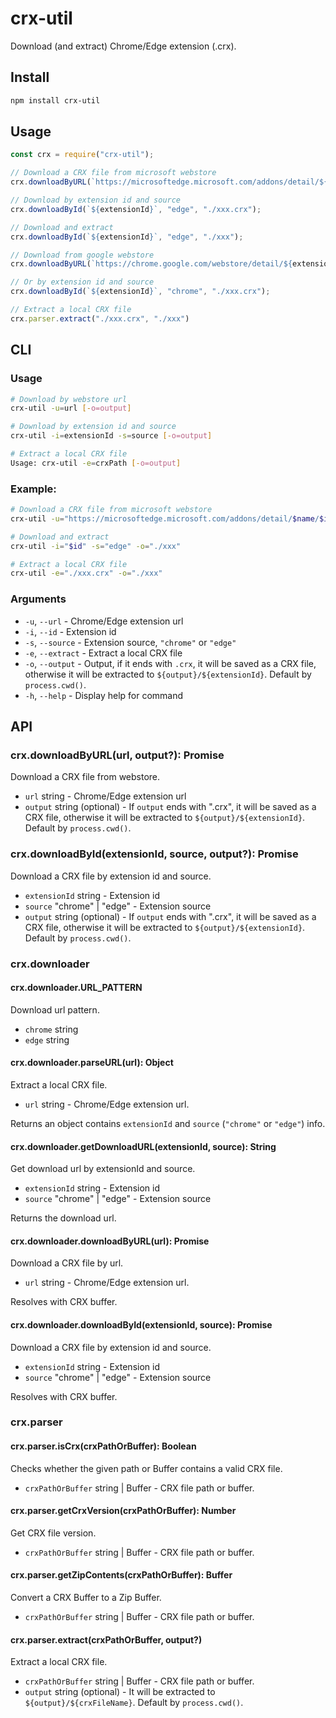 # crx-util

Download (and extract) Chrome/Edge extension (.crx).

## Install

```bash
npm install crx-util
```

## Usage

```javascript
const crx = require("crx-util");

// Download a CRX file from microsoft webstore
crx.downloadByURL(`https://microsoftedge.microsoft.com/addons/detail/${extensionName}/${extensionId}`, "./xxx.crx");

// Download by extension id and source
crx.downloadById(`${extensionId}`, "edge", "./xxx.crx");

// Download and extract
crx.downloadById(`${extensionId}`, "edge", "./xxx");

// Download from google webstore
crx.downloadByURL(`https://chrome.google.com/webstore/detail/${extensionName}/${extensionId}`, "./xxx.crx");

// Or by extension id and source
crx.downloadById(`${extensionId}`, "chrome", "./xxx.crx");

// Extract a local CRX file
crx.parser.extract("./xxx.crx", "./xxx")
```

## CLI

### Usage

```bash
# Download by webstore url
crx-util -u=url [-o=output]

# Download by extension id and source
crx-util -i=extensionId -s=source [-o=output]

# Extract a local CRX file
Usage: crx-util -e=crxPath [-o=output]
```

### Example:

```bash
# Download a CRX file from microsoft webstore
crx-util -u="https://microsoftedge.microsoft.com/addons/detail/$name/$id" -o="./xxx.crx"

# Download and extract
crx-util -i="$id" -s="edge" -o="./xxx"

# Extract a local CRX file
crx-util -e="./xxx.crx" -o="./xxx"
```

### Arguments

- `-u`, `--url`     - Chrome/Edge extension url
- `-i`, `--id`      - Extension id
- `-s`, `--source`  - Extension source, `"chrome"` or `"edge"`
- `-e`, `--extract` - Extract a local CRX file
- `-o`, `--output`  - Output, if it ends with `.crx`, it will be saved as a CRX file, otherwise it will be extracted to `${output}/${extensionId}`. Default by `process.cwd()`.
- `-h`, `--help`    - Display help for command

## API

### crx.downloadByURL(url, output?): Promise

Download a CRX file from webstore.

- `url` string - Chrome/Edge extension url
- `output` string (optional) - If `output` ends with ".crx", it will be saved as a CRX file, otherwise it will be extracted to `${output}/${extensionId}`. Default by `process.cwd()`.

### crx.downloadById(extensionId, source, output?): Promise

Download a CRX file by extension id and source.

- `extensionId` string - Extension id
- `source` "chrome" | "edge" - Extension source
- `output` string (optional) - If `output` ends with ".crx", it will be saved as a CRX file, otherwise it will be extracted to `${output}/${extensionId}`. Default by `process.cwd()`.

### crx.downloader

#### crx.downloader.URL_PATTERN

Download url pattern.

- `chrome` string
- `edge` string

#### crx.downloader.parseURL(url): Object

Extract a local CRX file.

- `url` string - Chrome/Edge extension url.

Returns an object contains `extensionId` and `source` (`"chrome"` or `"edge"`) info.

#### crx.downloader.getDownloadURL(extensionId, source): String

Get download url by extensionId and source.

- `extensionId` string - Extension id
- `source` "chrome" | "edge" - Extension source

Returns the download url.

#### crx.downloader.downloadByURL(url): Promise

Download a CRX file by url.

- `url` string - Chrome/Edge extension url.

Resolves with CRX buffer.

#### crx.downloader.downloadById(extensionId, source): Promise

Download a CRX file by extension id and source.

- `extensionId` string - Extension id
- `source` "chrome" | "edge" - Extension source

Resolves with CRX buffer.

### crx.parser

#### crx.parser.isCrx(crxPathOrBuffer): Boolean

Checks whether the given path or Buffer contains a valid CRX file.

- `crxPathOrBuffer` string | Buffer - CRX file path or buffer.

#### crx.parser.getCrxVersion(crxPathOrBuffer): Number

Get CRX file version.

- `crxPathOrBuffer` string | Buffer - CRX file path or buffer.

#### crx.parser.getZipContents(crxPathOrBuffer): Buffer

Convert a CRX Buffer to a Zip Buffer.

- `crxPathOrBuffer` string | Buffer - CRX file path or buffer.

#### crx.parser.extract(crxPathOrBuffer, output?)

Extract a local CRX file.

- `crxPathOrBuffer` string | Buffer - CRX file path or buffer.
- `output` string (optional) - It will be extracted to `${output}/${crxFileName}`. Default by `process.cwd()`.
